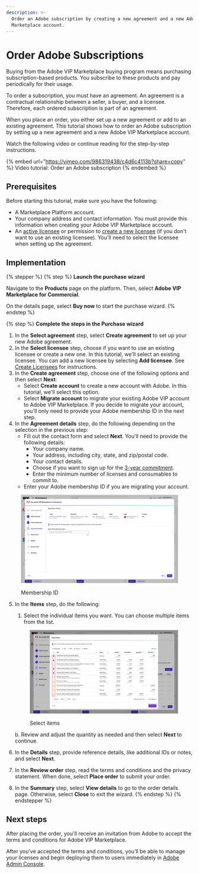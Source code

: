 ```yaml
---
description: >-
  Order an Adobe subscription by creating a new agreement and a new Adobe VIP
  Marketplace account.
---
```


# Order Adobe Subscriptions

Buying from the Adobe VIP Marketplace buying program means purchasing subscription-based products. You subscribe to these products and pay periodically for their usage.&#x20;

To order a subscription, you must have an agreement. An agreement is a contractual relationship between a seller, a buyer, and a licensee. Therefore, each ordered subscription is part of an agreement.&#x20;

When you place an order, you either set up a new agreement or add to an existing agreement. This tutorial shows how to order an Adobe subscription by setting up a new agreement and a new Adobe VIP Marketplace account.&#x20;

Watch the following video or continue reading for the step-by-step instructions.&#x20;

{% embed url="https://vimeo.com/986319438/c4d6c4113b?share=copy" %}
Video tutorial: Order an Adobe subscription
{% endembed %}

## Prerequisites

Before starting this tutorial, make sure you have the following:

* A Marketplace Platform account.
* Your company address and contact information. You must provide this information when creating your Adobe VIP Marketplace account.&#x20;
* An [active licensee](../../../modules-and-features/settings/licensees/licensee-states.md) or permission to [create a new licensee](../../../modules-and-features/settings/licensees/create-licensees.md) (if you don't want to use an existing licensee). You'll need to select the licensee when setting up the agreement.&#x20;

## Implementation

{% stepper %}
{% step %}
**Launch the purchase wizard**

Navigate to the **Products** page on the platform. Then, select **Adobe VIP Marketplace for Commercial**.

On the details page, select **Buy now** to start the purchase wizard.
{% endstep %}

{% step %}
**Complete the steps in the Purchase wizard**

1. In the **Select agreement** step, select **Create agreement** to set up your new Adobe agreement.
2. In the **Select licensee** step, choose if you want to use an existing licensee or create a new one. In this tutorial, we'll select an existing licensee. You can add a new licensee by selecting **Add licensee**. See [Create Licensees](../../../modules-and-features/settings/licensees/create-licensees.md) for instructions.&#x20;
3. In the **Create agreement** step, choose one of the following options and then select **Next**:
   * Select **Create account** to create a new account with Adobe. In this tutorial, we'll select this option.
   * Select **Migrate account** to migrate your existing Adobe VIP account to Adobe VIP Marketplace. If you decide to migrate your account, you'll only need to provide your Adobe membership ID in the next step.&#x20;
4. In the **Agreement details** step, do the following depending on the selection in the previous step:
   * Fill out the contact form and select **Next**. You'll need to provide the following details:
     * Your company name.&#x20;
     * Your address, including city, state, and zip/postal code.&#x20;
     * Your contact details.
     * Choose if you want to sign up for the [3-year commitment](https://helpx.adobe.com/uk/enterprise/vip/vip-subscription-term-options-marketplace.html).
     * Enter the minimum number of licenses and consumables to commit to.
   * Enter your Adobe membership ID if you are migrating your account.

<figure><img src="../../../.gitbook/assets/MembershipID.png" alt=""><figcaption><p>Membership ID</p></figcaption></figure>

5.  In the **Items** step, do the following:

    1. Select the individual items you want. You can choose multiple items from the list.&#x20;

    <figure><img src="../../../.gitbook/assets/AdobeItems.png" alt=""><figcaption><p>Select items</p></figcaption></figure>

    b. Review and adjust the quantity as needed and then select **Next** to continue.
6. In the **Details** step, provide reference details, like additional IDs or notes, and select **Next**.
7. In the **Review order** step, read the terms and conditions and the privacy statement. When done, select **Place order** to submit your order.
8. In the **Summary** step, select **View details** to go to the order details page. Otherwise, select **Close** to exit the wizard.
{% endstep %}
{% endstepper %}

## Next steps

After placing the order, you'll receive an invitation from Adobe to accept the terms and conditions for Adobe VIP Marketplace.&#x20;

After you’ve accepted the terms and conditions, you’ll be able to manage your licenses and begin deploying them to users immediately in [Adobe Admin Console](https://adminconsole.adobe.com/).

